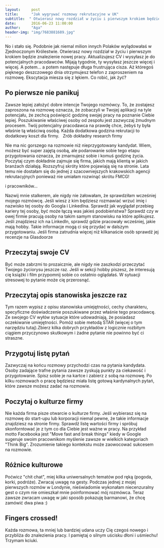 ```yaml
---
layout:     post
title:      "Jak wygrywać rozmowy rekrutacyjne w UK"
subtitle:  " Otwierasz nowy rozdział w życiu i pierwszym krokiem będzie znalezienie nowej pracy. Ekscytacja miesza się z lękiem. Co robić, jak żyć? "
date:       2016-06-23 11:00:00 
author:     "Aga"
header-img: "img/7683881689.jpg"
---
```


No i stało się. Podobnie jak niemal milion innych Polaków wylądowałaś w Zjednoczonym Królestwie. Otwierasz nowy rozdział w życiu i pierwszym krokiem będzie znalezienie nowej pracy. Aktualizujesz CV i wysyłasz je do potencjalnych pracodawców. Mijają tygodnie, ty wysyłasz jeszcze więcej i więcej. A potem... a potem następuje długa frustrująca cisza. Aż któregoś pięknego deszczowego dnia otrzymujesz telefon z zaproszeniem na rozmowę. Ekscytacja miesza się z lękiem. Co robić, jak żyć?

<h2 class="section-heading">Po pierwsze nie panikuj</h2>

Zawsze lepiej założyć dobre intencje Twojego rozmówcy. To, że zostajesz zaproszona na rozmowę oznacza, że zobaczyli w Twojej aplikacji na tyle potencjału, że zechcą poświęcić godzinę swojej pracy na poznanie Ciebie lepiej. Poszukiwanie właściwej osoby od zespołu jest zazwyczaj żmudnym procesem. Twój potencjalny pracodawca na prawdę chce, żebyś ty była właśnie tą właściwą osobą. Każda dodatkowa godzina rekrutacji to dodatkowy koszt dla firmy.  
Zrób dokładny research firmy

Nie ma nic gorszego na rozmowie niż nieprzygotowany kandydat. Wiem, możesz być super zajętą osobą, ale podarowanie sobie tego etapu przygotowania oznacza, że zmarnujesz sobie i komuś godzinę życia. Poczytaj czym dokładnie zajmuje się firma, jakich mają klientą w jakich branżach działają. Rozszyfruj skróty które pojawiają się na stronie. Lata temu nie dostałam się do jednej z szacowniejszych krakowskich agencji rekrutacyjnych ponieważ nie umiałam rozwinąć skrótu FMCG!

i pracowników...

Nazwij mnie stalkerem, ale nigdy nie żałowałam, że sprawdziłam wcześniej mojego rozmówcę. Jeśli wiesz z kim będziesz rozmawiać wrzuć imię i nazwisko tej osoby do Googla i LinkedIna. Sprawdź jak wyglądał przebieg kariery tej osoby, być może łączą was jakieś podobieństwa? Sprawdź czy w owej firmie pracują osoby na takim samym stanowisku na które aplikujesz. Jeśli znajdziesz ich na LinkedIn, sprawdź gdzie pracowały wcześniej, jakie mają hobby. Takie informacje mogą ci się przydać w dalszym przygotowaniu. Jeśli firma zatrudnia więcej niż kilkanaście osób sprawdź jej recenzje na Glasdoorze

<h2 class="section-heading">Przeczytaj swoje CV</h2>

Być może zabrzmi to prozaicznie, ale nigdy nie zaszkodzi przeczytać Twojego życiorysu jeszcze raz. Jeśli w sekcji hobby piszesz, że interesują cię książki i film przypomnij sobie co ostatnio oglądałaś. W sytuacji stresowej to pytanie może cię przerosnąć.

<h2 class="section-heading">Przeczytaj opis stanowiska jeszcze raz</h2>

Tym razem wypisz z opisu stanowiska umiejętności, cechy charakteru, specyficzne doświadczenie poszukiwane przez właśnie tego pracodawcę. Ze swojego CV wyłów sytuacje które udowadniają, że posiadasz oczekiwanie umiejętności. Pomóż sobie metodą STAR (więcej o tym narzędziu tutaj).Zbierz kilka dobrych przykładów z logicznie rozbitym ciągiem przyczynowo skutkowym i żadne pytanie nie powinno być ci straszne.

<h2 class="section-heading">Przygotuj listę pytań</h2>

Zazwyczaj na końcu rozmowy przychodzi czas na pytania kandydata. Osoby zadające trafne pytania zawsze zyskują punkty za ciekawość i przygotowanie. Spisz sobie je na kartce i zabierz z sobą na rozmowę. Po kilku rozmowach o pracę będziesz miała listę gotową kardynalnych pytań, które zawsze możesz zadać na rozmowie.

<h2 class="section-heading">Poczytaj o kulturze firmy</h2>

Nie każda firma pisze otwarcie o kulturze firmy. Jeśli wybierasz się na rozmowę do start-upu lub korporacji niemal pewne, że takie informacje znajdziesz na stronie firmy. Sprawdź listę wartości firmy i spróbuj skonforntować je z tym co dla Ciebie jest ważne w pracy. Na przykład motto Facebooka jest "Move fast and break things" kiedy w Google sugeruje swoim pracownikom myślenie zawsze w wielkich kategoriach "Think Big". Zrozumienie takiego kontekstu może zaowocować sukcesem na rozmowie.

<h2 class="section-heading">Różnice kulturowe</h2>

Poćwicz "chit chat", miej kilka uniwersalnych tematów pod ręką (pogoda, korki, podróże). Zwracaj uwagę na gesty. Podczas jednej z mojej pierwszych rozmów w Londynie, nieświadomie wykonałam niecenzuralny gest o czym nie omieszkał mnie poinformować mój rozmówca. Teraz zawsze zwracam uwagę w jaki sposób pokazuję barmanowi, że chcę zamówić dwa piwa :)

<h2 class="section-heading">Fingers crossed!</h2>

Każda rozmowa, ta mniej lub bardziej udana uczy Cię czegoś nowego i przybliża do znalezienia pracy. I pamiętaj o silnym uścisku dłoni i uśmiechu! Trzymam kciuki.
                    